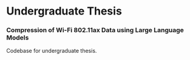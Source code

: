 # Undergraduate Thesis

### Compression of Wi-Fi 802.11ax Data using Large Language Models

Codebase for undergraduate thesis.
